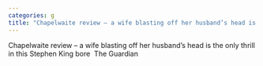 ```yaml
---
categories: g
title: "Chapelwaite review – a wife blasting off her husband’s head is the only thrill in this Stephen King bore  The Guardian"
---
```

Chapelwaite review – a wife blasting off her husband’s head is the only thrill in this Stephen King bore&nbsp;&nbsp;The Guardian